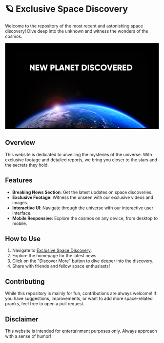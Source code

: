 # 🪐 Exclusive Space Discovery

Welcome to the repository of the most recent and astonishing space discovery! Dive deep into the unknown and witness the wonders of the cosmos.

![Space Banner](./media/images/thumbnail.png)

## Overview

This website is dedicated to unveiling the mysteries of the universe. With exclusive footage and detailed reports, we bring you closer to the stars and the secrets they hold.

## Features

- **Breaking News Section**: Get the latest updates on space discoveries.
- **Exclusive Footage**: Witness the unseen with our exclusive videos and images.
- **Interactive UI**: Navigate through the universe with our interactive user interface.
- **Mobile Responsive**: Explore the cosmos on any device, from desktop to mobile.

## How to Use

1. Navigate to [Exclusive Space Discovery](https://GalacticPranks.github.io/NewPlanetDiscovery/).
2. Explore the homepage for the latest news.
3. Click on the "Discover More" button to dive deeper into the discovery.
4. Share with friends and fellow space enthusiasts!

## Contributing

While this repository is mainly for fun, contributions are always welcome! If you have suggestions, improvements, or want to add more space-related pranks, feel free to open a pull request.

## Disclaimer

This website is intended for entertainment purposes only. Always approach with a sense of humor!
